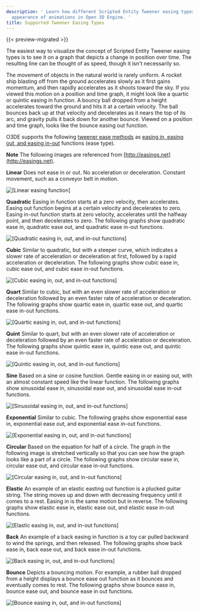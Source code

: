 ```yaml
---
description: ' Learn how different Scripted Entity Tweener easing types affect the
  appearance of animations in Open 3D Engine. '
title: Supported Tweener Easing Types
---
```


{{< preview-migrated >}}

The easiest way to visualize the concept of Scripted Entity Tweener easing types is to see it on a graph that depicts a change in position over time. The resulting line can be thought of as speed, though it isn't necessarily so.

The movement of objects in the natural world is rarely uniform. A rocket ship blasting off from the ground accelerates slowly as it first gains momentum, and then rapidly accelerates as it shoots toward the sky. If you viewed this motion on a position and time graph, it might look like a quartic or quintic easing in function. A bouncy ball dropped from a height accelerates toward the ground and hits it at a certain velocity. The ball bounces back up at that velocity and decelerates as it nears the top of its arc, and gravity pulls it back down for another bounce. Viewed on a position and time graph, looks like the bounce easing out function.

O3DE supports the following [tweener ease methods](/docs/userguide/ui/animating/tweener-parameters#ui-animating-tweener-easemethod) as [easing in, easing out, and easing in-out](/docs/userguide/ui/animating/tweener-parameters#ui-animating-tweener-easetype) functions (ease type).

**Note**
The following images are referenced from [http://easings.net](http://easings.net).

**Linear**
Does not ease in or out. No acceleration or deceleration. Constant movement, such as a conveyor belt in motion.

![\[Linear easing function\]](/images/user-guide/ui-animating-tweener-linear.png)

**Quadratic**
Easing in function starts at a zero velocity, then accelerates.
Easing out function begins at a certain velocity and decelerates to zero.
Easing in-out function starts at zero velocity, accelerates until the halfway point, and then decelerates to zero.
The following graphs show quadratic ease in, quadratic ease out, and quadratic ease in-out functions.

![\[Quadratic easing in, out, and in-out functions\]](/images/user-guide/ui-animating-tweener-quad.png)

**Cubic**
Similar to quadratic, but with a steeper curve, which indicates a slower rate of acceleration or deceleration at first, followed by a rapid acceleration or deceleration.
The following graphs show cubic ease in, cubic ease out, and cubic ease in-out functions.

![\[Cubic easing in, out, and in-out functions\]](/images/user-guide/ui-animating-tweener-cubic.png)

**Quart**
Similar to cubic, but with an even slower rate of acceleration or deceleration followed by an even faster rate of acceleration or deceleration.
The following graphs show quartic ease in, quartic ease out, and quartic ease in-out functions.

![\[Quartic easing in, out, and in-out functions\]](/images/user-guide/ui-animating-tweener-quart.png)

**Quint**
Similar to quart, but with an even slower rate of acceleration or deceleration followed by an even faster rate of acceleration or deceleration.
The following graphs show quintic ease in, quintic ease out, and quintic ease in-out functions.

![\[Quintic easing in, out, and in-out functions\]](/images/user-guide/ui-animating-tweener-quint.png)

**Sine**
Based on a sine or cosine function. Gentle easing in or easing out, with an almost constant speed like the linear function.
The following graphs show sinusoidal ease in, sinusoidal ease out, and sinusoidal ease in-out functions.

![\[Sinusoidal easing in, out, and in-out functions\]](/images/user-guide/ui-animating-tweener-sine.png)

**Exponential**
Similar to cubic.
The following graphs show exponential ease in, exponential ease out, and exponential ease in-out functions.

![\[Exponential easing in, out, and in-out functions\]](/images/user-guide/ui-animating-tweener-cubic.png)

**Circular**
Based on the equation for half of a circle. The graph in the following image is stretched vertically so that you can see how the graph looks like a part of a circle.
The following graphs show circular ease in, circular ease out, and circular ease in-out functions.

![\[Circular easing in, out, and in-out functions\]](/images/user-guide/ui-animating-tweener-circ.png)

**Elastic**
An example of an elastic easting out function is a plucked guitar string. The string moves up and down with decreasing frequency until it comes to a rest. Easing in is the same motion but in reverse.
The following graphs show elastic ease in, elastic ease out, and elastic ease in-out functions.

![\[Elastic easing in, out, and in-out functions\]](/images/user-guide/ui-animating-tweener-elastic.png)

**Back**
An example of a back easing in function is a toy car pulled backward to wind the springs, and then released.
The following graphs show back ease in, back ease out, and back ease in-out functions.

![\[Back easing in, out, and in-out functions\]](/images/user-guide/ui-animating-tweener-back.png)

**Bounce**
Depicts a bouncing motion. For example, a rubber ball dropped from a height displays a bounce ease out function as it bounces and eventually comes to rest.
The following graphs show bounce ease in, bounce ease out, and bounce ease in out functions.

![\[Bounce easing in, out, and in-out functions\]](/images/user-guide/ui-animating-tweener-bounce.png)
